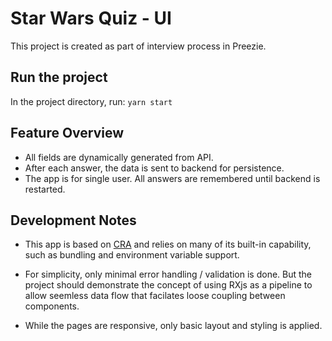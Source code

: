 # Star Wars Quiz - UI

This project is created as part of interview process in Preezie. 
## Run the project

In the project directory, run:
`yarn start`

## Feature Overview

* All fields are dynamically generated from API.
* After each answer, the data is sent to backend for persistence.
* The app is for single user. All answers are remembered until backend is restarted.

## Development Notes
* This app is based on [CRA](https://github.com/facebook/create-react-app) and relies on many of its built-in capability, such as bundling and environment variable support. 

* For simplicity, only minimal error handling / validation is done. But the project should demonstrate the concept of using RXjs as a pipeline to allow seemless data flow that facilates loose coupling between components.
  
* While the pages are responsive, only basic layout and styling is applied.
